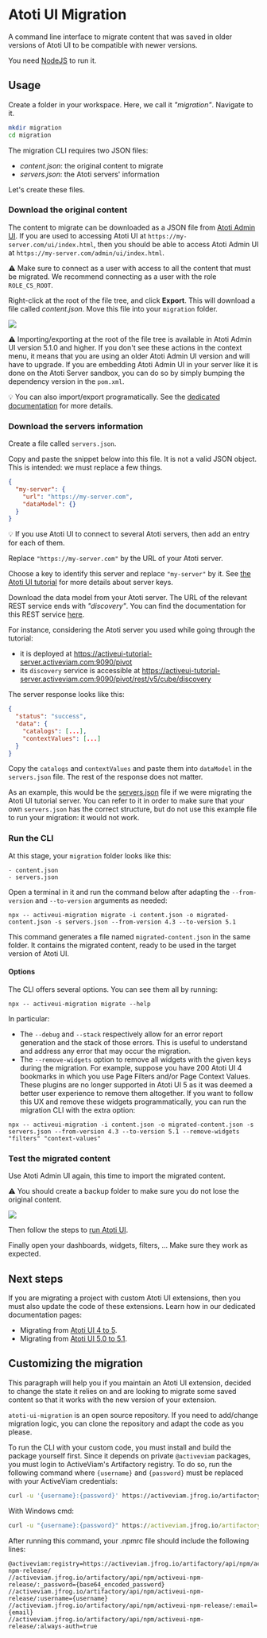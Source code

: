 # Atoti UI Migration

A command line interface to migrate content that was saved in older versions of Atoti UI to be compatible with newer versions.

You need [NodeJS](https://nodejs.org/en/download/) to run it.

## Usage

Create a folder in your workspace. Here, we call it _"migration"_.
Navigate to it.

```bash
mkdir migration
cd migration
```

The migration CLI requires two JSON files:

- _content.json_: the original content to migrate
- _servers.json_: the Atoti servers' information

Let's create these files.

### Download the original content

The content to migrate can be downloaded as a JSON file from [Atoti Admin UI](https://activeviam.com/activepivot/6.0.0/docs/content_server/cs_overview/#admin-ui). If you are used to accessing Atoti UI at `https://my-server.com/ui/index.html`, then you should be able to access Atoti Admin UI at `https://my-server.com/admin/ui/index.html`.

:warning: Make sure to connect as a user with access to all the content that must be migrated. We recommend connecting as a user with the role `ROLE_CS_ROOT`.

Right-click at the root of the file tree, and click **Export**. This will download a file called _content.json_. Move this file into your `migration` folder.

![](/documentation/download-content.gif)

:warning: Importing/exporting at the root of the file tree is available in Atoti Admin UI version 5.1.0 and higher.
If you don't see these actions in the context menu, it means that you are using an older Atoti Admin UI version and will have to upgrade.
If you are embedding Atoti Admin UI in your server like it is done on the Atoti Server sandbox, you can do so by simply bumping the dependency version in the `pom.xml`.

:bulb: You can also import/export programatically. See the [dedicated documentation](https://activeviam.com/activepivot/6.0.0/docs/content_server/cs_overview/#import-and-export) for more details.

### Download the servers information

Create a file called `servers.json`.

Copy and paste the snippet below into this file. It is not a valid JSON object. This is intended: we must replace a few things.

```json
{
  "my-server": {
    "url": "https://my-server.com",
    "dataModel": {}
  }
}
```

:bulb: If you use Atoti UI to connect to several Atoti servers, then add an entry for each of them.

Replace `"https://my-server.com"` by the URL of your Atoti server.

Choose a key to identify this server and replace `"my-server"` by it. See [the Atoti UI tutorial](https://activeviam.com/activeui/documentation/5.1.0/docs/tutorial/runningAQuery#serverkey) for more details about server keys.

Download the data model from your Atoti server. The URL of the relevant REST service ends with _"discovery"_. You can find the documentation for this REST service [here](https://artifacts.activeviam.com/documentation/rest/6.0.0/activepivot.html#cube_discovery_get).

For instance, considering the Atoti server you used while going through the tutorial:

- it is deployed at https://activeui-tutorial-server.activeviam.com:9090/pivot
- its `discovery` service is accessible at https://activeui-tutorial-server.activeviam.com:9090/pivot/rest/v5/cube/discovery

The server response looks like this:

```json
{
  "status": "success",
  "data": {
    "catalogs": [...],
    "contextValues": [...]
  }
}
```

Copy the `catalogs` and `contextValues` and paste them into `dataModel` in the `servers.json` file. The rest of the response does not matter.

As an example, this would be the [servers.json](/documentation/servers-example.json) file if we were migrating the Atoti UI tutorial server. You can refer to it in order to make sure that your own `servers.json` has the correct structure, but do not use this example file to run your migration: it would not work.

### Run the CLI

At this stage, your `migration` folder looks like this:

```
- content.json
- servers.json
```

Open a terminal in it and run the command below after adapting the `--from-version` and `--to-version` arguments as needed:

```
npx -- activeui-migration migrate -i content.json -o migrated-content.json -s servers.json --from-version 4.3 --to-version 5.1
```

This command generates a file named `migrated-content.json` in the same folder. It contains the migrated content, ready to be used in the target version of Atoti UI.

#### Options

The CLI offers several options.
You can see them all by running:

```
npx -- activeui-migration migrate --help
```

In particular:

- The `--debug` and `--stack` respectively allow for an error report generation and the stack of those errors. This is useful to understand and address any error that may occur the migration.
- The `--remove-widgets` option to remove all widgets with the given keys during the migration.
  For example, suppose you have 200 Atoti UI 4 bookmarks in which you use Page Filters and/or Page Context Values.
  These plugins are no longer supported in Atoti UI 5 as it was deemed a better user experience to remove them altogether.
  If you want to follow this UX and remove these widgets programmatically, you can run the migration CLI with the extra option:

```
npx -- activeui-migration -i content.json -o migrated-content.json -s servers.json --from-version 4.3 --to-version 5.1 --remove-widgets "filters" "context-values"
```

### Test the migrated content

Use Atoti Admin UI again, this time to import the migrated content.

:warning: You should create a backup folder to make sure you do not lose the original content.

![](/documentation/upload-content.gif)

Then follow the steps to [run Atoti UI](https://activeviam.com/activeui/documentation/5.1.0/docs/getting-started#run-activeui).

Finally open your dashboards, widgets, filters, ... Make sure they work as expected.

## Next steps

If you are migrating a project with custom Atoti UI extensions, then you must also update the code of these extensions.
Learn how in our dedicated documentation pages:

- Migrating from [Atoti UI 4 to 5](https://activeviam.com/activeui/documentation/5.1.0/docs/migrate-from-atoti-ui-4-to-5).
- Migrating from [Atoti UI 5.0 to 5.1](https://activeviam.com/activeui/documentation/5.1.0/docs/migrate-from-atoti-ui-5.0-to-5.1).

## Customizing the migration

This paragraph will help you if you maintain an Atoti UI extension, decided to change the state it relies on and are looking to migrate some saved content so that it works with the new version of your extension.

`atoti-ui-migration` is an open source repository.
If you need to add/change migration logic, you can clone the repository and adapt the code as you please.

To run the CLI with your custom code, you must install and build the package yourself first.
Since it depends on private `@activeviam` packages, you must login to ActiveViam's Artifactory registry.
To do so, run the following command where `{username}` and `{password}` must be replaced with your ActiveViam credentials:

```bash
curl -u '{username}:{password}' https://activeviam.jfrog.io/artifactory/api/npm/activeui-npm-release/auth/activeviam >> ~/.npmrc
```

With Windows cmd:

```cmd
curl -u "{username}:{password}" https://activeviam.jfrog.io/artifactory/api/npm/activeui-npm-release/auth/activeviam >> %USERPROFILE%\.npmrc
```

After running this command, your .npmrc file should include the following lines:

```
@activeviam:registry=https://activeviam.jfrog.io/artifactory/api/npm/activeui-npm-release/
//activeviam.jfrog.io/artifactory/api/npm/activeui-npm-release/:_password={base64_encoded_password}
//activeviam.jfrog.io/artifactory/api/npm/activeui-npm-release/:username={username}
//activeviam.jfrog.io/artifactory/api/npm/activeui-npm-release/:email={email}
//activeviam.jfrog.io/artifactory/api/npm/activeui-npm-release/:always-auth=true
```

